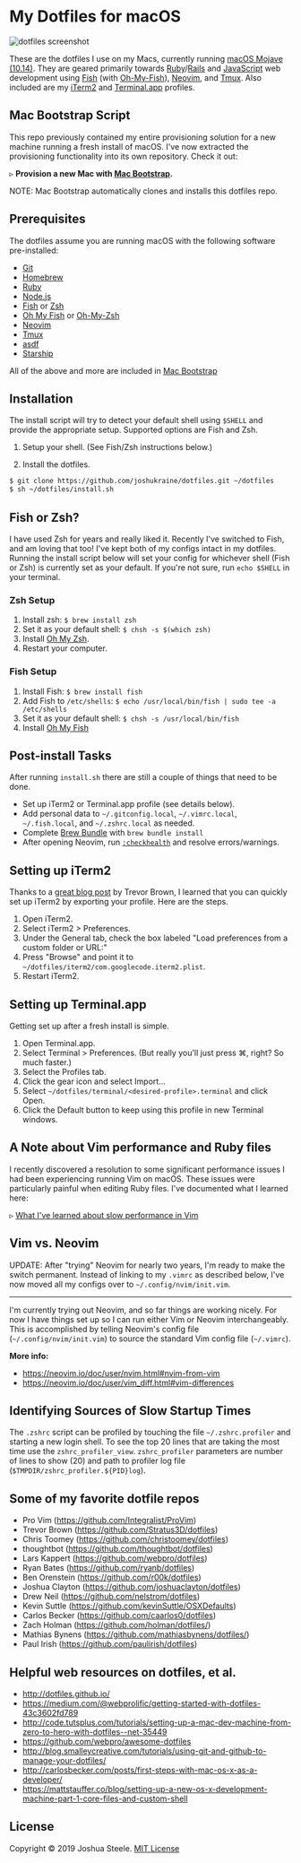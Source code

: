 # My Dotfiles for macOS

![dotfiles screenshot][screenshot]

These are the dotfiles I use on my Macs, currently running [macOS Mojave (10.14)][mojave]. They are geared primarily towards [Ruby][ruby]/[Rails][rails] and [JavaScript][javascript] web development using [Fish][fish] (with [Oh-My-Fish][oh-my-fish]), [Neovim][neovim], and [Tmux][tmux]. Also included are my [iTerm2][iterm2] and [Terminal.app][terminal] profiles.

## Mac Bootstrap Script

This repo previously contained my entire provisioning solution for a new machine running a fresh install of macOS. I've now extracted the provisioning functionality into its own repository. Check it out:

&#9657; **Provision a new Mac with [Mac Bootstrap][mac-bootstrap].**

NOTE: Mac Bootstrap automatically clones and installs this dotfiles repo.

## Prerequisites

The dotfiles assume you are running macOS with the following software pre-installed:

* [Git][git]
* [Homebrew][homebrew]
* [Ruby][ruby]
* [Node.js][nodejs]
* [Fish][fish] or [Zsh][zsh]
* [Oh My Fish][oh-my-fish] or [Oh-My-Zsh][oh-my-zsh]
* [Neovim][neovim]
* [Tmux][tmux]
* [asdf][asdf]
* [Starship][starship]

All of the above and more are included in [Mac Bootstrap][mac-bootstrap]

## Installation

The install script will try to detect your default shell using `$SHELL` and provide the appropriate setup. Supported options are Fish and Zsh.

1. Setup your shell. (See Fish/Zsh instructions below.)

1. Install the dotfiles.

```sh
$ git clone https://github.com/joshukraine/dotfiles.git ~/dotfiles
$ sh ~/dotfiles/install.sh
```

## Fish or Zsh?

I have used Zsh for years and really liked it. Recently I've switched to Fish, and am loving that too! I've kept both of my configs intact in my dotfiles. Running the install script below will set your config for whichever shell (Fish or Zsh) is currently set as your default. If you're not sure, run `echo $SHELL` in your terminal.

### Zsh Setup

1. Install zsh: `$ brew install zsh`
1. Set it as your default shell: `$ chsh -s $(which zsh)`
1. Install [Oh My Zsh][oh-my-zsh].
1. Restart your computer.

### Fish Setup

1. Install Fish: `$ brew install fish`
1. Add Fish to `/etc/shells`: `$ echo /usr/local/bin/fish | sudo tee -a /etc/shells`
1. Set it as your default shell: `$ chsh -s /usr/local/bin/fish`
1. Install [Oh My Fish][oh-my-fish]

## Post-install Tasks

After running `install.sh` there are still a couple of things that need to be done.

* Set up iTerm2 or Terminal.app profile (see details below).
* Add personal data to `~/.gitconfig.local`, `~/.vimrc.local`, `~/.fish.local`, and `~/.zshrc.local` as needed.
* Complete [Brew Bundle][brew-bundle] with `brew bundle install`
* After opening Neovim, run [`:checkhealth`][checkhealth] and resolve errors/warnings.

## Setting up iTerm2

Thanks to a [great blog post][blog-post] by Trevor Brown, I learned that you can quickly set up iTerm2 by exporting your profile. Here are the steps.

1. Open iTerm2.
1. Select iTerm2 > Preferences.
1. Under the General tab, check the box labeled "Load preferences from a custom folder or URL:"
1. Press "Browse" and point it to `~/dotfiles/iterm2/com.googlecode.iterm2.plist`.
1. Restart iTerm2.

## Setting up Terminal.app

Getting set up after a fresh install is simple.

1. Open Terminal.app.
1. Select Terminal > Preferences. (But really you'll just press &#8984;, right? So much faster.)
1. Select the Profiles tab.
1. Click the gear icon and select Import...
1. Select `~/dotfiles/terminal/<desired-profile>.terminal` and click Open.
1. Click the Default button to keep using this profile in new Terminal windows.

## A Note about Vim performance and Ruby files

I recently discovered a resolution to some significant performance issues I had been experiencing running Vim on macOS. These issues were particularly painful when editing Ruby files. I've documented what I learned here:

&#9657; [What I've learned about slow performance in Vim](vim-performance.md)

## Vim vs. Neovim

UPDATE: After "trying" Neovim for nearly two years, I'm ready to make the switch permanent. Instead of linking to my `.vimrc` as described below, I've now moved all my configs over to `~/.config/nvim/init.vim`.

---

I'm currently trying out Neovim, and so far things are working nicely. For now I have things set up so I can run either Vim or Neovim interchangeably. This is accomplished by telling Neovim's config file (`~/.config/nvim/init.vim`) to source the standard Vim config file (`~/.vimrc`).

**More info:**

* https://neovim.io/doc/user/nvim.html#nvim-from-vim
* https://neovim.io/doc/user/vim_diff.html#vim-differences

## Identifying Sources of Slow Startup Times

The `.zshrc` script can be profiled by touching the file `~/.zshrc.profiler` and starting a new login shell. To see the top 20 lines that are taking the most time use the `zshrc_profiler_view`. `zshrc_profiler` parameters are number of lines to show (20) and path to profiler log file (`$TMPDIR/zshrc_profiler.${PID}log`).

## Some of my favorite dotfile repos

* Pro Vim (https://github.com/Integralist/ProVim)
* Trevor Brown (https://github.com/Stratus3D/dotfiles)
* Chris Toomey (https://github.com/christoomey/dotfiles)
* thoughtbot (https://github.com/thoughtbot/dotfiles)
* Lars Kappert (https://github.com/webpro/dotfiles)
* Ryan Bates (https://github.com/ryanb/dotfiles)
* Ben Orenstein (https://github.com/r00k/dotfiles)
* Joshua Clayton (https://github.com/joshuaclayton/dotfiles)
* Drew Neil (https://github.com/nelstrom/dotfiles)
* Kevin Suttle (https://github.com/kevinSuttle/OSXDefaults)
* Carlos Becker (https://github.com/caarlos0/dotfiles)
* Zach Holman (https://github.com/holman/dotfiles/)
* Mathias Bynens (https://github.com/mathiasbynens/dotfiles/)
* Paul Irish (https://github.com/paulirish/dotfiles)

## Helpful web resources on dotfiles, et al.

* http://dotfiles.github.io/
* https://medium.com/@webprolific/getting-started-with-dotfiles-43c3602fd789
* http://code.tutsplus.com/tutorials/setting-up-a-mac-dev-machine-from-zero-to-hero-with-dotfiles--net-35449
* https://github.com/webpro/awesome-dotfiles
* http://blog.smalleycreative.com/tutorials/using-git-and-github-to-manage-your-dotfiles/
* http://carlosbecker.com/posts/first-steps-with-mac-os-x-as-a-developer/
* https://mattstauffer.co/blog/setting-up-a-new-os-x-development-machine-part-1-core-files-and-custom-shell

## License

Copyright &copy; 2019 Joshua Steele. [MIT License][license]

[asdf]: https://github.com/asdf-vm/asdf
[blog-post]: http://stratus3d.com/blog/2015/02/28/sync-iterm2-profile-with-dotfiles-repository/
[brew-bundle]: https://github.com/Homebrew/homebrew-bundle
[checkhealth]: https://neovim.io/doc/user/pi_health.html#:checkhealth
[fish]: http://fishshell.com/
[git]: https://git-scm.com/
[homebrew]: http://brew.sh
[iterm2]: https://www.iterm2.com/
[javascript]: https://developer.mozilla.org/en-US/docs/Web/JavaScript
[license]: https://github.com/joshukraine/dotfiles/blob/master/LICENSE
[mac-bootstrap]: http://jsua.co/macos
[mojave]: https://www.apple.com/macos/mojave/
[neovim]: https://neovim.io/
[nodejs]: https://nodejs.org/
[oh-my-fish]: https://github.com/oh-my-fish/oh-my-fish
[oh-my-zsh]: https://github.com/ohmyzsh/ohmyzsh
[rails]: https://rubyonrails.org/
[ruby]: https://www.ruby-lang.org/en
[screenshot]: https://s3.amazonaws.com/images.jsua.co/dotfiles-02-18-2019.png
[terminal]: https://en.wikipedia.org/wiki/Terminal_(macOS)
[tmux]: https://github.com/tmux/tmux/wiki
[vim]: http://www.vim.org/
[zsh]: https://www.zsh.org/
[starship]: https://starship.rs/
